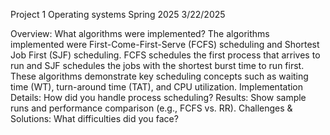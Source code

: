 Project 1
Operating systems
Spring 2025
3/22/2025

Overview: What algorithms were implemented?
The algorithms implemented were First-Come-First-Serve (FCFS) scheduling and Shortest Job First (SJF) scheduling. FCFS schedules the first process that arrives to run and SJF schedules the jobs with the shortest burst time to run first. These algorithms demonstrate key scheduling concepts such as waiting time (WT), turn-around time (TAT), and CPU utilization.
Implementation Details: How did you handle process scheduling?
Results: Show sample runs and performance comparison (e.g., FCFS vs. RR).
Challenges & Solutions: What difficulties did you face?
